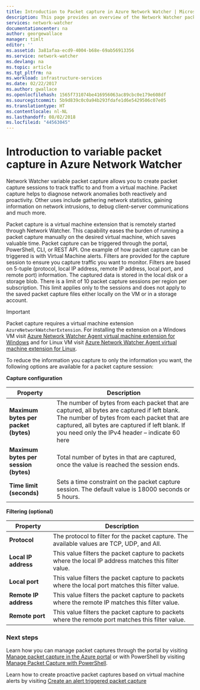 ```yaml
---
title: Introduction to Packet capture in Azure Network Watcher | Microsoft Docs
description: This page provides an overview of the Network Watcher packet capture capability
services: network-watcher
documentationcenter: na
author: georgewallace
manager: timlt
editor: ''
ms.assetid: 3a81afaa-ecd9-4004-b68e-69ab56913356
ms.service: network-watcher
ms.devlang: na
ms.topic: article
ms.tgt_pltfrm: na
ms.workload: infrastructure-services
ms.date: 02/22/2017
ms.author: gwallace
ms.openlocfilehash: 1565f731074be416956063ac89cbc0e179e608df
ms.sourcegitcommit: 5b9d839c0c0a94b293fdafe1d6e5429506c07e05
ms.translationtype: HT
ms.contentlocale: nl-NL
ms.lasthandoff: 08/02/2018
ms.locfileid: "44563045"
---
```

# <a name="introduction-to-variable-packet-capture-in-azure-network-watcher"></a>Introduction to variable packet capture in Azure Network Watcher

Network Watcher variable packet capture allows you to create packet capture sessions to track traffic to and from a virtual machine. Packet capture helps to diagnose network anomalies both reactively and proactivity. Other uses include gathering network statistics, gaining information on network intrusions, to debug client-server communications and much more.

Packet capture is a virtual machine extension that is remotely started through Network Watcher. This capability eases the burden of running a packet capture manually on the desired virtual machine, which saves valuable time. Packet capture can be triggered through the portal, PowerShell, CLI, or REST API. One example of how packet capture can be triggered is with Virtual Machine alerts. Filters are provided for the capture session to ensure you capture traffic you want to monitor. Filters are based on 5-tuple (protocol, local IP address, remote IP address, local port, and remote port) information. The captured data is stored in the local disk or a storage blob. There is a limit of 10 packet capture sessions per region per subscription. This limit applies only to the sessions and does not apply to the saved packet capture files either locally on the VM or in a storage account.

> [!IMPORTANT]
> Packet capture requires a virtual machine extension `AzureNetworkWatcherExtension`. For installing the extension on a Windows VM visit [Azure Network Watcher Agent virtual machine extension for Windows](../virtual-machines/windows/extensions-nwa.md) and for Linux VM visit [Azure Network Watcher Agent virtual machine extension for Linux](../virtual-machines/linux/extensions-nwa.md).

To reduce the information you capture to only the information you want, the following options are available for a packet capture session:

**Capture configuration**

|Property|Description|
|---|---|
|**Maximum bytes per packet (bytes)** | The number of bytes from each packet that are captured, all bytes are captured if left blank. The number of bytes from each packet that are captured, all bytes are captured if left blank. If you need only the IPv4 header – indicate 60 here |
|**Maximum bytes per session (bytes)** | Total number of bytes in that are captured, once the value is reached the session ends.|
|**Time limit (seconds)** | Sets a time constraint on the packet capture session. The default value is 18000 seconds or 5 hours.|

**Filtering (optional)**

|Property|Description|
|---|---|
|**Protocol** | The protocol to filter for the packet capture. The available values are TCP, UDP, and All.|
|**Local IP address** | This value filters the packet capture to packets where the local IP address matches this filter value.|
|**Local port** | This value filters the packet capture to packets where the local port matches this filter value.|
|**Remote IP address** | This value filters the packet capture to packets where the remote IP matches this filter value.|
|**Remote port** | This value filters the packet capture to packets where the remote port matches this filter value.|

### <a name="next-steps"></a>Next steps

Learn how you can manage packet captures through the portal by visiting [Manage packet capture in the Azure portal](network-watcher-packet-capture-manage-portal.md) or with PowerShell by visiting [Manage Packet Capture with PowerShell](network-watcher-packet-capture-manage-powershell.md).

Learn how to create proactive packet captures based on virtual machine alerts by visiting [Create an alert triggered packet capture](network-watcher-alert-triggered-packet-capture.md)

<!--Image references-->
[1]: https://docstestmedia1.blob.core.windows.net/azure-media/articles/network-watcher/media/network-watcher-packet-capture-overview/figure1.png














